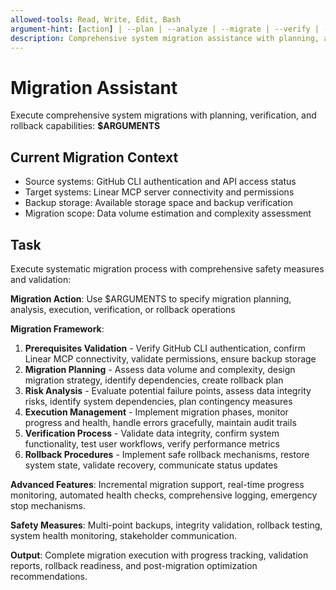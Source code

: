 ```yaml
---
allowed-tools: Read, Write, Edit, Bash
argument-hint: [action] | --plan | --analyze | --migrate | --verify | --rollback
description: Comprehensive system migration assistance with planning, analysis, execution, and rollback capabilities
---
```


# Migration Assistant

Execute comprehensive system migrations with planning, verification, and rollback capabilities: **$ARGUMENTS**

## Current Migration Context

- Source systems: GitHub CLI authentication and API access status
- Target systems: Linear MCP server connectivity and permissions
- Backup storage: Available storage space and backup verification
- Migration scope: Data volume estimation and complexity assessment

## Task

Execute systematic migration process with comprehensive safety measures and validation:

**Migration Action**: Use $ARGUMENTS to specify migration planning, analysis, execution, verification, or rollback operations

**Migration Framework**:
1. **Prerequisites Validation** - Verify GitHub CLI authentication, confirm Linear MCP connectivity, validate permissions, ensure backup storage
2. **Migration Planning** - Assess data volume and complexity, design migration strategy, identify dependencies, create rollback plan
3. **Risk Analysis** - Evaluate potential failure points, assess data integrity risks, identify system dependencies, plan contingency measures
4. **Execution Management** - Implement migration phases, monitor progress and health, handle errors gracefully, maintain audit trails
5. **Verification Process** - Validate data integrity, confirm system functionality, test user workflows, verify performance metrics
6. **Rollback Procedures** - Implement safe rollback mechanisms, restore system state, validate recovery, communicate status updates

**Advanced Features**: Incremental migration support, real-time progress monitoring, automated health checks, comprehensive logging, emergency stop mechanisms.

**Safety Measures**: Multi-point backups, integrity validation, rollback testing, system health monitoring, stakeholder communication.

**Output**: Complete migration execution with progress tracking, validation reports, rollback readiness, and post-migration optimization recommendations.